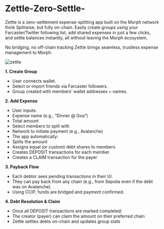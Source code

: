 # Zettle-Zero-Settle-

Zettle is a zero-settlement expense-splitting app built on the Morph network think Splitwise, but fully on-chain. Easily create groups using your Farcaster/Twitter following list, add shared expenses in just a few clicks, and settle balances instantly, all without leaving the Morph ecosystem.

No bridging, no off-chain tracking Zettle brings seamless, trustless expense management to Morph.

![zettle](https://github.com/user-attachments/assets/c199a90b-c92e-4b3f-bdd1-9503c518ffde)

**1. Create Group**

- User connects wallet.
- Select or import friends via Farcaster followers.
- Group created with members’ wallet addresses + names.

**2. Add Expense**

- User inputs:
- Expense name (e.g., “Dinner @ Goa”)
- Total amount
- Select members to split with
- Network to initiate payment (e.g., Avalanche)
- The app automatically:
- Splits the amount
- Assigns equal (or custom) debt shares to members
- Creates DEPOSIT transactions for each member
- Creates a CLAIM transaction for the payer

**3. Payback Flow**

- Each debtor sees pending transactions in their UI.
- They can pay back from any chain (e.g., from Sepolia even if the debt was on Avalanche).
- Using CCIP, funds are bridged and payment confirmed.

**4. Debt Resolution & Claim**

- Once all DEPOSIT transactions are marked completed:
- The creator (payer) can claim the amount on their preferred chain
- Zettle settles debts on-chain and updates group stats
